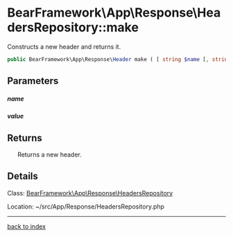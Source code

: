 # BearFramework\App\Response\HeadersRepository::make

Constructs a new header and returns it.

```php
public BearFramework\App\Response\Header make ( [ string $name [, string $value ]] )
```

## Parameters

##### name

##### value

## Returns

&nbsp;&nbsp;&nbsp;&nbsp;&nbsp;&nbsp;Returns a new header.

## Details

Class: [BearFramework\App\Response\HeadersRepository](bearframework.app.response.headersrepository.class.md)

Location: ~/src/App/Response/HeadersRepository.php

---

[back to index](index.md)


